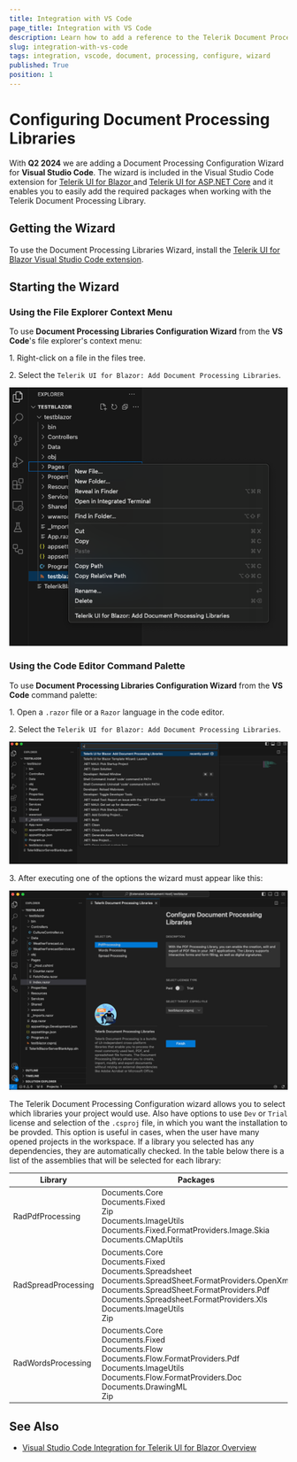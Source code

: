 ```yaml
---
title: Integration with VS Code
page_title: Integration with VS Code
description: Learn how to add a reference to the Telerik Document Processing Libraries (DPL) packages in an existing Telerik UI for Blazor application using the Document Processing Libraries Wizard.
slug: integration-with-vs-code
tags: integration, vscode, document, processing, configure, wizard
published: True
position: 1
---
```


# Configuring Document Processing Libraries

With **Q2 2024** we are adding a Document Processing Configuration Wizard for **Visual Studio Code**. The wizard is included in the Visual Studio Code extension for [Telerik UI for Blazor ](https://marketplace.visualstudio.com/items?itemName=TelerikInc.blazortemplatewizard) and [Telerik UI for ASP.NET Core](https://dotnet.microsoft.com/en-us/apps/aspnet) and it enables you to easily add the required packages when working with the Telerik Document Processing Library.

## Getting the Wizard

To use the Document Processing Libraries Wizard, install the [Telerik UI for Blazor Visual Studio Code extension](https://marketplace.visualstudio.com/items?itemName=TelerikInc.blazortemplatewizard).

## Starting the Wizard

### Using the File Explorer Context Menu

To use **Document Processing Libraries Configuration Wizard** from the **VS Code**'s file explorer's context menu:

 1\. Right-click on a file in the files tree.

 2\. Select the `Telerik UI for Blazor: Add Document Processing Libraries`.

  ![Configure Document Processing Wizard, Context Menu](images/DPLBlazor_ContextMenu.png) 

### Using the Code Editor Command Palette

To use **Document Processing Libraries Configuration Wizard** from the **VS Code** command palette:

 1\. Open a `.razor` file or a `Razor` language in the code editor.

 2\. Select the `Telerik UI for Blazor: Add Document Processing Libraries`.

 ![Configure Document Processing Wizard, Command Palette](images/DPLBlazor_Pallete.png) 

3\. After executing one of the options the wizard must appear like this: 

 ![Configure Document Processing Wizard](images/Configure_Document_Processing_Wizard.png)

 The Telerik Document Processing Configuration wizard allows you to select which libraries your project would use. Also have options to use `Dev` or `Trial` license and selection of the `.csproj` file, in which you want the installation to be provded. This option is useful in cases, when the user have many opened projects in the workspace. If a library you selected has any dependencies, they are automatically checked. In the table below there is a list of the assemblies that will be selected for each library:

|Library  |Packages |
|---------|---------|
|RadPdfProcessing    |Documents.Core<br>Documents.Fixed<br>Zip<br>Documents.ImageUtils<br>Documents.Fixed.FormatProviders.Image.Skia<br>Documents.CMapUtils         |
|RadSpreadProcessing     |    Documents.Core<br>Documents.Fixed<br>Documents.Spreadsheet<br>Documents.SpreadSheet.FormatProviders.OpenXml<br>Documents.SpreadSheet.FormatProviders.Pdf<br>Documents.Spreadsheet.FormatProviders.Xls<br>Documents.ImageUtils<br>Zip     |
|RadWordsProcessing     |   Documents.Core<br>Documents.Fixed<br>Documents.Flow<br>Documents.Flow.FormatProviders.Pdf<br>Documents.ImageUtils<br>Documents.Flow.FormatProviders.Doc<br>Documents.DrawingML<br>Zip      |


## See Also

* [Visual Studio Code Integration for Telerik UI for Blazor Overview](https://docs.telerik.com/blazor-ui/getting-started/vs-code-integration/introduction) 


